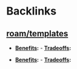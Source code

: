 
# Backlinks
## [roam/templates](<roam/templates.md>)
- **[Benefits](<Benefits.md>):**
                - **[Tradeoffs](<Tradeoffs.md>):**

- **[Benefits](<Benefits.md>):**
                - **[Tradeoffs](<Tradeoffs.md>):**

